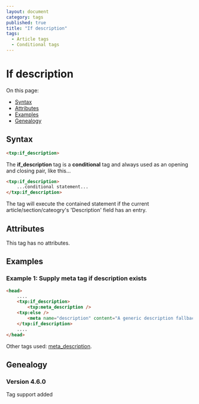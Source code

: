 ```yaml
---
layout: document
category: tags
published: true
title: "If description"
tags:
  - Article tags
  - Conditional tags
---
```


# If description

On this page:

* [Syntax](#user-content-syntax)
* [Attributes](#user-content-attributes)
* [Examples](#user-content-examples)
* [Genealogy](#user-content-genealogy)

## Syntax

```html
<txp:if_description>
```

The **if_description** tag is a __conditional__ tag and always used as an opening and closing pair, like this...

```html
<txp:if_description>
    ...conditional statement...
</txp:if_description>
```

The tag will execute the contained statement if the current article/section/cateogry's 'Description' field has an entry.

## Attributes

This tag has no attributes.

## Examples

### Example 1: Supply meta tag if description exists

```html
<head>
    ....
    <txp:if_description>
        <txp:meta_description />
    <txp:else />
        <meta name="description" content="A generic description fallback, possibly about bacon." />
    </txp:if_description>
    ....
</head>
```

Other tags used: [meta_description](meta-description).

## Genealogy

### Version 4.6.0

Tag support added
